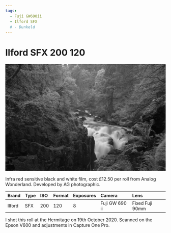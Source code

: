 ```yaml
---
tags:
  - Fuji GW690ii
  - Ilford SFX
  # - Dunkeld
---
```

# Ilford SFX 200 120
![](/img/Ilford-SFX-200-20201106_18490187.jpg)

Infra red sensitive black and white film, cost £12.50 per roll from Analog Wonderland. Developed by AG photographic.

Brand|Type|ISO|Format|Exposures|Camera|Lens
:----|:---|:--|:-----|:--------|:-----|:----
Ilford|SFX|200|120|8|Fuji GW 690 ii|Fixed Fuji 90mm

I shot this roll at the Hermitage on 19th October 2020. Scanned on the Epson V600 and adjustments in Capture One Pro.

